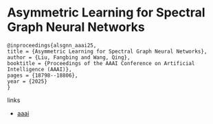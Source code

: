 # Asymmetric Learning for Spectral Graph Neural Networks

```
@inproceedings{alsgnn_aaai25,
title = {Asymmetric Learning for Spectral Graph Neural Networks},
author = {Liu, Fangbing and Wang, Qing},
booktitle = {Proceedings of the AAAI Conference on Artificial Intelligence (AAAI)},
pages = {18798--18806},
year = {2025}
}
```

links
- [aaai](https://ojs.aaai.org/index.php/AAAI/article/view/34069)
